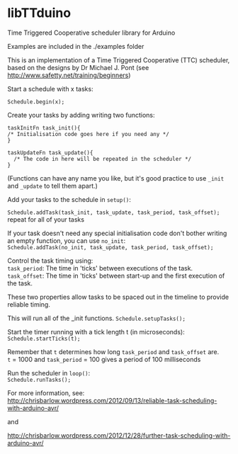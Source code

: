# libTTduino
Time Triggered Cooperative scheduler library for Arduino

Examples are included in the ./examples folder

This is an implementation of a Time Triggered Cooperative (TTC) scheduler, based on the designs by Dr Michael J. Pont (see http://www.safetty.net/training/beginners)

Start a schedule with x tasks:

`Schedule.begin(x);`


Create your tasks by adding writing two functions:

```
taskInitFn task_init(){  
/* Initialisation code goes here if you need any */  
}
    
taskUpdateFn task_update(){  
  /* The code in here will be repeated in the scheduler */  
}
```

(Functions can have any name you like, but it's good practice to use ```_init``` and ```_update``` to tell them apart.)

Add your tasks to the schedule in ```setup()```:

```Schedule.addTask(task_init, task_update, task_period, task_offset);```  
repeat for all of your tasks


If your task doesn't need any special initialisation code don't bother writing an empty function, you can use ```no_init```:  
```Schedule.addTask(no_init, task_update, task_period, task_offset);```

Control the task timing using:  
```task_period```: The time in 'ticks' between executions of the task.  
```task_offset```: The time in 'ticks' between start-up and the first execution of the task.  

These two properties allow tasks to be spaced out in the timeline to provide reliable timing.

This will run all of the _init functions.
```Schedule.setupTasks(); ```  

Start the timer running with a tick length t (in microseconds):  
```Schedule.startTicks(t); ```  


Remember that ```t``` determines how long ```task_period``` and ```task_offset``` are.  
```t``` = 1000 and ```task_period``` = 100 gives a period of 100 milliseconds



Run the scheduler in ```loop()```:  
```Schedule.runTasks(); ```



For more information, see:
http://chrisbarlow.wordpress.com/2012/09/13/reliable-task-scheduling-with-arduino-avr/

and

http://chrisbarlow.wordpress.com/2012/12/28/further-task-scheduling-with-arduino-avr/
